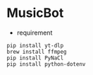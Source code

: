 # MusicBot
- requirement
```
pip install yt-dlp
brew install ffmpeg
pip install PyNaCl
pip install python-dotenv
```
